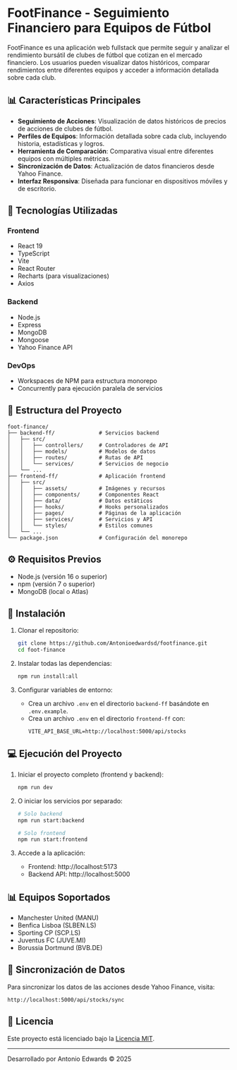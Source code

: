 # FootFinance - Seguimiento Financiero para Equipos de Fútbol

FootFinance es una aplicación web fullstack que permite seguir y analizar el rendimiento bursátil de clubes de fútbol que cotizan en el mercado financiero. Los usuarios pueden visualizar datos históricos, comparar rendimientos entre diferentes equipos y acceder a información detallada sobre cada club.

## 📊 Características Principales

- **Seguimiento de Acciones**: Visualización de datos históricos de precios de acciones de clubes de fútbol.
- **Perfiles de Equipos**: Información detallada sobre cada club, incluyendo historia, estadísticas y logros.
- **Herramienta de Comparación**: Comparativa visual entre diferentes equipos con múltiples métricas.
- **Sincronización de Datos**: Actualización de datos financieros desde Yahoo Finance.
- **Interfaz Responsiva**: Diseñada para funcionar en dispositivos móviles y de escritorio.

## 🚀 Tecnologías Utilizadas

### Frontend

- React 19
- TypeScript
- Vite
- React Router
- Recharts (para visualizaciones)
- Axios

### Backend

- Node.js
- Express
- MongoDB
- Mongoose
- Yahoo Finance API

### DevOps

- Workspaces de NPM para estructura monorepo
- Concurrently para ejecución paralela de servicios

## 📁 Estructura del Proyecto

```
foot-finance/
├── backend-ff/              # Servicios backend
│   ├── src/
│   │   ├── controllers/     # Controladores de API
│   │   ├── models/          # Modelos de datos
│   │   ├── routes/          # Rutas de API
│   │   └── services/        # Servicios de negocio
│   └── ...
├── frontend-ff/             # Aplicación frontend
│   ├── src/
│   │   ├── assets/          # Imágenes y recursos
│   │   ├── components/      # Componentes React
│   │   ├── data/            # Datos estáticos
│   │   ├── hooks/           # Hooks personalizados
│   │   ├── pages/           # Páginas de la aplicación
│   │   ├── services/        # Servicios y API
│   │   └── styles/          # Estilos comunes
│   └── ...
└── package.json             # Configuración del monorepo
```

## ⚙️ Requisitos Previos

- Node.js (versión 16 o superior)
- npm (versión 7 o superior)
- MongoDB (local o Atlas)

## 🔧 Instalación

1. Clonar el repositorio:

   ```bash
   git clone https://github.com/Antonioedwardsd/footfinance.git
   cd foot-finance
   ```

2. Instalar todas las dependencias:

   ```bash
   npm run install:all
   ```

3. Configurar variables de entorno:
   - Crea un archivo `.env` en el directorio `backend-ff` basándote en `.env.example`.
   - Crea un archivo `.env` en el directorio `frontend-ff` con:
     ```
     VITE_API_BASE_URL=http://localhost:5000/api/stocks
     ```

## 💻 Ejecución del Proyecto

1. Iniciar el proyecto completo (frontend y backend):

   ```bash
   npm run dev
   ```

2. O iniciar los servicios por separado:

   ```bash
   # Solo backend
   npm run start:backend

   # Solo frontend
   npm run start:frontend
   ```

3. Accede a la aplicación:
   - Frontend: http://localhost:5173
   - Backend API: http://localhost:5000

## 📊 Equipos Soportados

- Manchester United (MANU)
- Benfica Lisboa (SLBEN.LS)
- Sporting CP (SCP.LS)
- Juventus FC (JUVE.MI)
- Borussia Dortmund (BVB.DE)

## 📝 Sincronización de Datos

Para sincronizar los datos de las acciones desde Yahoo Finance, visita:

```
http://localhost:5000/api/stocks/sync
```

## 📄 Licencia

Este proyecto está licenciado bajo la [Licencia MIT](LICENSE).

---

Desarrollado por Antonio Edwards © 2025
